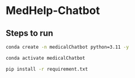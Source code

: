 # MedHelp-Chatbot

## Steps to run

```bash
conda create -n medicalChatbot python=3.11 -y
```
```bash
conda activate medicalChatbot
```

```bash
pip install -r requirement.txt
```
